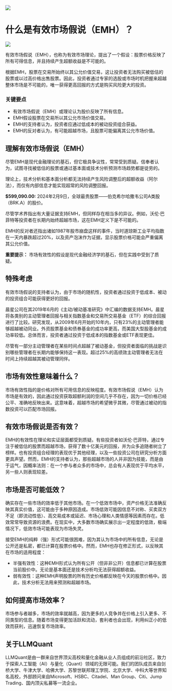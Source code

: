 ![](https://fastly.jsdelivr.net/gh/bucketio/img11@main/2024/10/21/1729466068183-23134fce-3131-4262-b18c-f378d71af4f6.gif)
# 什么是有效市场假说（EMH）？
![](https://fastly.jsdelivr.jsdelivr.net/gh/bucketio/img9@main/2024/10/20/1729465031968-b3c8959e-1d37-4b8a-91b1-b0b0dfe25143.png)

有效市场假说（EMH），也称为有效市场理论，提出了一个假设：股票价格反映了所有可得信息，并且持续产生超额收益是不可能的。

根据EMH，股票在交易所始终以其公允价值交易，这让投资者无法购买被低估的股票或以过高价格出售股票。因此，投资者通过专家的选股或市场时机把握来超越整体市场是不可能的，唯一获得更高回报的方式是购买风险更大的投资。

### 关键要点

- 有效市场假说（EMH）或理论认为股价反映了所有信息。
- EMH假设股票在交易所以其公允市场价值交易。
- EMH的支持者认为，投资者应通过低成本的被动投资组合获益。
- EMH的反对者认为，有可能超越市场，且股票可能偏离其公允市场价值。

## 理解有效市场假说（EMH）

尽管EMH是现代金融理论的基石，但它极具争议性，常常受到质疑。信奉者认为，试图寻找被低估的股票或通过基本面或技术分析预测市场趋势都是徒劳的。

理论上，技术分析和基本面分析都无法持续产生风险调整后的超额收益（阿尔法），而仅有内部信息才能实现超常的风险调整回报。

**$599,090.00:** 2024年2月9日，全球最贵股票——伯克希尔哈撒韦公司A类股（BRK.A）的股价。

尽管学术界指出有大量证据支持EMH，但同样存在相当多的异议。例如，沃伦·巴菲特等投资者在长期内始终超越市场，这在EMH定义下是不可能的。

EMH的反对者还指出诸如1987年股市崩盘这样的事件，当时道琼斯工业平均指数在一天内暴跌超过20%，以及资产泡沫作为证据，显示股票价格可能会严重偏离其公允价值。

**重要提示：** 市场有效性的假设是现代金融经济学的基石，但在实践中受到了质疑。

## 特殊考虑

有效市场假说的支持者认为，由于市场的随机性，投资者通过投资于低成本、被动的投资组合可能获得更好的回报。

晨星公司在其2019年6月的《主动/被动基准研究》中汇编的数据支持EMH。晨星将各类别的主动管理者回报与相关指数基金和交易所交易基金（ETF）的综合回报进行了比较。研究发现，从2009年6月开始的10年内，只有23%的主动管理者能够超越被动同业。外资股票基金和债券基金的成功率更高，而美国大型股基金的成功率较低。总体而言，投资者通过投资于低成本的指数基金或ETF表现更佳。

尽管有一部分主动管理者在某些时间点超越了被动基金，但投资者面临的挑战是识别哪些管理者在长期内能够保持这一表现。超过25%的高绩效主动管理者无法在时间上持续超越其被动管理同伴。

## 市场有效性意味着什么？

市场有效性指的是价格对所有可用信息的反映程度。有效市场假说（EMH）认为市场是有效的，因此通过投资获取超额利润的空间几乎不存在，因为一切价格已经公平、准确地反映出来。这意味着，超越市场的希望微乎其微，尽管通过被动的指数投资可以匹配市场回报。

## 有效市场假说是否有效？

EMH的有效性在理论和实证层面都受到质疑。有些投资者如沃伦·巴菲特，通过专注于被低估的股票而超越市场，获得了数十亿美元的回报，并为众多追随者树立了榜样。也有投资组合经理的表现优于其他经理，以及一些投资公司在研究分析方面更具声望。然而，EMH的支持者认为，那些超越市场的人并非因为技能，而是由于运气，因概率法则：在一个参与者众多的市场中，总会有人表现优于平均水平，另一些人则表现较差。

## 市场是否可能低效？

确实存在一些市场的效率低于其他市场。在一个低效市场中，资产价格无法准确反映其真实价值，这可能由于多种原因造成。市场低效可能因信息不对称、买卖双方不足（即流动性低）、高交易成本或延迟、市场心理和人类情感等因素而存在。低效常常导致资源的浪费。在现实中，大多数市场确实展示出一定程度的低效，极端情况下，低效市场可能表现为市场失灵。

接受EMH的纯粹（强）形式可能很困难，因为其认为市场中的所有信息，无论是公开还是私密，都已计算在股票价格中。然而，EMH也存在修正形式，以反映其在市场的适用程度：

- 半强有效性：这种EMH形式认为所有公开（但非非公开）信息都已计算在股票当前股价中。无论是基本面还是技术分析均无法获得超额收益。
- 弱有效性：这种EMH声明股票的所有历史价格都反映在今天的股票价格中。因此，技术分析无法用来预测和超越市场。

## 如何提高市场效率？

市场参与者越多，市场的效率就越高，因为更多的人竞争并在价格上引入更多、不同类型的信息。随着市场变得更加活跃和流动，套利者也会出现，利用纠正小的低效而获利，迅速恢复市场效率。

## 关于LLMQuant
LLMQuant是由一群来自世界顶尖高校和量化金融从业人员组成的前沿社区，致力于探索人工智能（AI）与量化（Quant）领域的无限可能。我们的团队成员来自剑桥大学、牛津大学、哈佛大学、苏黎世联邦理工学院、北京大学、中科大等世界知名高校，外部顾问来自Microsoft、HSBC、Citadel、Man Group、Citi、Jump Trading、国内顶尖私募等一流企业。